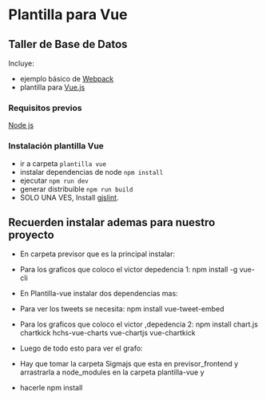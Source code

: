 # Plantilla para Vue
## Taller de Base de Datos

Incluye:
* ejemplo básico de [Webpack](https://webpack.github.io/)
* plantilla para [Vue.js](https://vuejs.org/)

### Requisitos previos
 [Node js](https://nodejs.org/es/download/)

### Instalación plantilla Vue

* ir a carpeta `plantilla vue`
* instalar dependencias de node `npm install`
* ejecutar `npm run dev`
* generar distribuible `npm run build`
* SOLO UNA VES, Install [gjslint](https://developers.google.com/closure/utilities/docs/linter_howto?hl=en).


## Recuerden instalar ademas para nuestro proyecto


* En carpeta previsor que es la principal instalar:
* Para los graficos que coloco el victor depedencia 1: npm install -g vue-cli



* En Plantilla-vue instalar dos dependencias mas:

* Para ver los tweets se necesita: npm install vue-tweet-embed
* Para los graficos que coloco el victor ,depedencia 2: npm install chart.js chartkick hchs-vue-charts vue-chartjs vue-chartkick

* Luego de todo esto para ver el grafo:
* Hay que tomar la carpeta Sigmajs que esta en previsor_frontend y arrastrarla a node_modules en la carpeta plantilla-vue y
* hacerle npm install 

